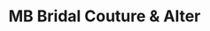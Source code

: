 ---
title: "MB Bridal Couture & Alter"
url: /vancouver/mb-bridal-couture-and-alter/
shop: clothes
---